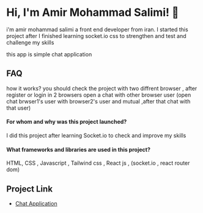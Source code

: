 
# Hi, I'm Amir Mohammad Salimi! 👋

i'm amir mohammad salimi a front end developer from iran.
I started this project after I finished learning socket.io css to strengthen and test and challenge my skills

this app is simple chat application

## FAQ

how it works?
you should check the project with two diffrent browser , after register or login in 2 browsers open a chat with other browser user (open chat brwser1's user with browser2's user and mutual ,after that chat with that user)

#### For whom and why was this project launched?

I did this project after learning Socket.io to check and improve my skills

#### What frameworks and libraries are used in this project?

HTML, CSS , Javascript , Tailwind css , React js ,
(socket.io , react router dom)

## Project Link

 - [Chat Application](https://tel-chat-app.liara.run/)

